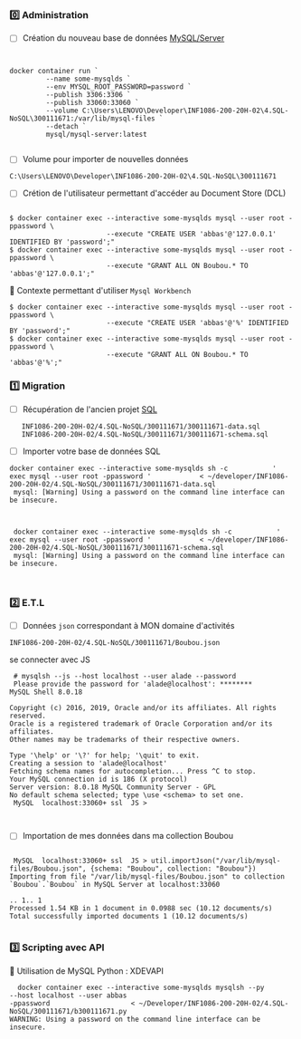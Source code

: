 



### :zero: Administration 



- [ ] Création du nouveau base de données [MySQL/Server](../3.ETL/.docs/MySQLDS.md)






```


docker container run `
         --name some-mysqlds `
         --env MYSQL_ROOT_PASSWORD=password `
         --publish 3306:3306 `
         --publish 33060:33060 `
         --volume C:\Users\LENOVO\Developer\INF1086-200-20H-02\4.SQL-NoSQL\300111671:/var/lib/mysql-files `
         --detach `
         mysql/mysql-server:latest


```

 - [ ] Volume pour importer de nouvelles données
 
 ``` 
 C:\Users\LENOVO\Developer\INF1086-200-20H-02\4.SQL-NoSQL\300111671
 
```


- [ ] Crétion de l'utilisateur permettant d'accéder au Document Store (DCL)


```

$ docker container exec --interactive some-mysqlds mysql --user root -ppassword \
                        --execute "CREATE USER 'abbas'@'127.0.0.1' IDENTIFIED BY 'password';"
$ docker container exec --interactive some-mysqlds mysql --user root -ppassword \
                        --execute "GRANT ALL ON Boubou.* TO 'abbas'@'127.0.0.1';"
```

:pushpin: Contexte permettant d'utiliser `Mysql Workbench` 


```
$ docker container exec --interactive some-mysqlds mysql --user root -ppassword \
                        --execute "CREATE USER 'abbas'@'%' IDENTIFIED BY 'password';"
$ docker container exec --interactive some-mysqlds mysql --user root -ppassword \
                        --execute "GRANT ALL ON Boubou.* TO 'abbas'@'%';"
```


### :one: Migration

- [ ] Récupération de l'ancien  projet [SQL](https://github.com/CollegeBoreal/INF1006-202-19A-01/tree/master/4.DML)

```
   INF1086-200-20H-02/4.SQL-NoSQL/300111671/300111671-data.sql
   INF1086-200-20H-02/4.SQL-NoSQL/300111671/300111671-schema.sql
```

- [ ] Importer votre base de données SQL


```
docker container exec --interactive some-mysqlds sh -c           ' exec mysql --user root -ppassword '            < ~/developer/INF1086-200-20H-02/4.SQL-NoSQL/300111671/300111671-data.sql
 mysql: [Warning] Using a password on the command line interface can be insecure.
 


 docker container exec --interactive some-mysqlds sh -c           ' exec mysql --user root -ppassword '            < ~/developer/INF1086-200-20H-02/4.SQL-NoSQL/300111671/300111671-schema.sql
 mysql: [Warning] Using a password on the command line interface can be insecure.
 
 
```


### :two: E.T.L

- [ ]  Données `json` correspondant à MON domaine d'activités

```
INF1086-200-20H-02/4.SQL-NoSQL/300111671/Boubou.json
```

se connecter avec JS 

```
 # mysqlsh --js --host localhost --user alade --password
 Please provide the password for 'alade@localhost': ********
MySQL Shell 8.0.18

Copyright (c) 2016, 2019, Oracle and/or its affiliates. All rights reserved.
Oracle is a registered trademark of Oracle Corporation and/or its affiliates.
Other names may be trademarks of their respective owners.

Type '\help' or '\?' for help; '\quit' to exit.
Creating a session to 'alade@localhost'
Fetching schema names for autocompletion... Press ^C to stop.
Your MySQL connection id is 186 (X protocol)
Server version: 8.0.18 MySQL Community Server - GPL
No default schema selected; type \use <schema> to set one.
 MySQL  localhost:33060+ ssl  JS >

 
 ```





- [ ] Importation de mes données dans ma collection Boubou

```

 MySQL  localhost:33060+ ssl  JS > util.importJson("/var/lib/mysql-files/Boubou.json", {schema: "Boubou", collection: "Boubou"})
Importing from file "/var/lib/mysql-files/Boubou.json" to collection `Boubou`.`Boubou` in MySQL Server at localhost:33060

.. 1.. 1
Processed 1.54 KB in 1 document in 0.0988 sec (10.12 documents/s)
Total successfully imported documents 1 (10.12 documents/s)


```
### :three: Scripting avec API

:pushpin: Utilisation de MySQL Python : XDEVAPI 



```
  docker container exec --interactive some-mysqlds mysqlsh --py                         --host localhost --user abbas
-ppassword                    < ~/Developer/INF1086-200-20H-02/4.SQL-NoSQL/300111671/b300111671.py
WARNING: Using a password on the command line interface can be insecure.

```
